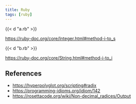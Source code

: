 ```yaml
---
title: Ruby
tags: [ruby]
---
```


{{< d "a.rb" >}}

<https://ruby-doc.org/core/Integer.html#method-i-to_s>

{{< d "b.rb" >}}

<https://ruby-doc.org/core/String.html#method-i-to_i>

## References

- <https://hyperpolyglot.org/scripting#radix>
- <https://programming-idioms.org/idiom/142>
- <https://rosettacode.org/wiki/Non-decimal_radices/Output>
